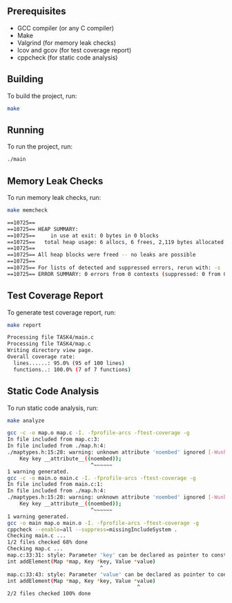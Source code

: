 ## Prerequisites

- GCC compiler (or any C compiler)
- Make
- Valgrind (for memory leak checks)
- lcov and gcov (for test coverage report)
- cppcheck (for static code analysis)

## Building

To build the project, run:

```bash
make
```

## Running

To run the project, run:

```bash
./main
```

## Memory Leak Checks

To run memory leak checks, run:

```bash
make memcheck
```

```bash
==10725== 
==10725== HEAP SUMMARY:
==10725==     in use at exit: 0 bytes in 0 blocks
==10725==   total heap usage: 6 allocs, 6 frees, 2,119 bytes allocated
==10725== 
==10725== All heap blocks were freed -- no leaks are possible
==10725== 
==10725== For lists of detected and suppressed errors, rerun with: -s
==10725== ERROR SUMMARY: 0 errors from 0 contexts (suppressed: 0 from 0)
```

## Test Coverage Report

To generate test coverage report, run:

```bash
make report
```

```bash
Processing file TASK4/main.c
Processing file TASK4/map.c
Writing directory view page.
Overall coverage rate:
  lines......: 95.0% (95 of 100 lines)
  functions..: 100.0% (7 of 7 functions)
```

## Static Code Analysis

To run static code analysis, run:

```bash
make analyze
```

```bash
gcc -c -o map.o map.c -I. -fprofile-arcs -ftest-coverage -g
In file included from map.c:3:
In file included from ./map.h:4:
./maptypes.h:15:28: warning: unknown attribute 'noembed' ignored [-Wunknown-attributes]
    Key key __attribute__((noembed));
                           ^~~~~~~
1 warning generated.
gcc -c -o main.o main.c -I. -fprofile-arcs -ftest-coverage -g
In file included from main.c:1:
In file included from ./map.h:4:
./maptypes.h:15:28: warning: unknown attribute 'noembed' ignored [-Wunknown-attributes]
    Key key __attribute__((noembed));
                           ^~~~~~~
1 warning generated.
gcc -o main map.o main.o -I. -fprofile-arcs -ftest-coverage -g
cppcheck --enable=all --suppress=missingIncludeSystem .
Checking main.c ...
1/2 files checked 68% done
Checking map.c ...
map.c:33:31: style: Parameter 'key' can be declared as pointer to const [constParameter]
int addElement(Map *map, Key *key, Value *value)
                              ^
map.c:33:43: style: Parameter 'value' can be declared as pointer to const [constParameter]
int addElement(Map *map, Key *key, Value *value)
                                          ^
2/2 files checked 100% done
```